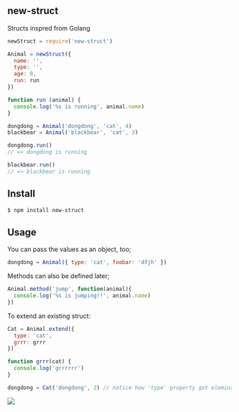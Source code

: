 ## new-struct

Structs inspred from Golang

```js
newStruct = require('new-struct')

Animal = newStruct({
  name: '',
  type: '',
  age: 0,
  run: run
})

function run (animal) {
  console.log('%s is running', animal.name)
}

dongdong = Animal('dongdong', 'cat', 4)
blackbear = Animal('blackbear', 'cat', 3)

dongdong.run()
// => dongdong is running

blackbear.run()
// => blackbear is running
```

## Install

```bash
$ npm install new-struct
```

## Usage

You can pass the values as an object, too;

```js
dongdong = Animal({ type: 'cat', foobar: 'dfjh' })
```

Methods can also be defined later;

```js
Animal.method('jump', function(animal){
  console.log('%s is jumping!!', animal.name)
})
```

To extend an existing struct:

```js
Cat = Animal.extend({
  type: 'cat',
  grrr: grrr
})

function grrr(cat) {
  console.log('grrrrrr')
}

dongdong = Cat('dongdong', 2) // notice how 'type' property got eleminated from parameter order.
```

![](http://i.cloudup.com/CZR70W5Sct.png)
